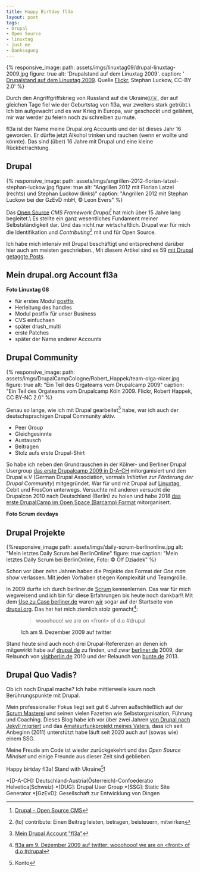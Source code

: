 ```yaml
---
title: Happy Birtday fl3a
layout: post
tags:
- Drupal
- Open Source
- linuxtag
- just me
- Danksagung
---
```

{% responsive_image: path: assets/imgs/linuxtag09/drupal-linuxtag-2009.jpg figure: true
alt: 'Drupalstand auf dem Linuxtag 2009'.
caption: '<a href="/2009/07/04/drupallinuxtag09-open-source-drupal-linux-und-ballons.html">
Drupalstand auf dem Linuxtag 2009</a>. 
Quelle <a href="https://www.flickr.com/photos/stephan_luckow/3672844455/in/album-72157620601709753/">Flickr</a>, 
Stephan Luckow, CC-BY 2.0' %}

Durch den Angriffgriffskrieg von Russland auf die Ukraine🇺🇦,
der auf gleichen Tage fiel 
wie der Geburtstag von fl3a, war zweiters stark getrübt.\\
Ich bin aufgewacht und es war Krieg in Europa, 
war geschockt und gelähmt, 
mir war werder zu feiern noch zu schreiben zu mute. 

fl3a ist der Name meine Drupal.org Accounts und der ist dieses Jahr 16 geworden. 
Er dürfte jetzt Alkohol trinken und rauchen (wenn er wollte und könnte).
Das sind (über) 16 Jahre mit Drupal und eine kleine Rückbetrachtung.<!--break-->

## Drupal

{% responsive_image: 
path: assets/imgs/angrillen-2012-florian-latzel-stephan-luckow.jpg figure: true
alt: "Angrillen 2012 mit Florian Latzel (rechts) und Stephan Luckow (links)"
caption: "Angrillen 2012 mit Stephan Luckow bei der GzEvD mbH, &copy; Leon Evers" %}

Das [Open Source](/tags/open-source/) *CMS Framework Drupal[^drupal]*
hat mich über 15 Jahre lang begleitet.\\
Es stellte ein ganz wesentliches Fundament meiner Selbstständigkeit dar.
Und das nicht nur wirtschaftlich.
Drupal war für mich die Identifikation und _Contributing_[^contrib] mit und für Open Source.

Ich habe mich intensiv mit Drupal beschäftigt 
und entsprechend darüber hier auch am meisten geschrieben.,
Mit diesem Artikel sind es 59 [mit Drupal getaggte Posts](/tags/drupal/index.html).

## Mein drupal.org Account fl3a

**Foto Linuxtag 08**

- für erstes Modul [postfix](https://www.drupal.org/sandbox/fl3a/1954518)
- Herleitung des handles
- Modul postfix für unser Business
- CVS einfuchsen
- später drush_multi
- erste Patches
- später der Name anderer Accounts

## Drupal Community

{% responsive_image:  path: assets/imgs/DrupalCampCologne/Robert_Happek/team-olga-nicer.jpg
figure: true alt: "Ein Teil des Orgateams vom Drupalcamp 2009" 
caption: "Ein Teil des Orgateams vom Drupalcamp Köln 2009. Flickr, Robert Happek, CC BY-NC 2.0" %}

Genau so lange, wie ich mit Drupal gearbeitet[^fl3a] habe,
war ich auch der deutschsprachigen Drupal Community aktiv.

- Peer Group
- Gleichgesinnte
- Austausch
- Beitragen
- Stolz aufs erste Drupal-Shirt

So habe ich neben den Grundrauschen in der Kölner- und Berliner Drupal Usergroup
[das erste Drupalcamp 2009 in D-A-CH](/blogs/floh/2009/01/23/drupal-drupal-drupalcampde-koeln-so-wars.html) mitorganisiert
und  den Drupal e.V (German Drupal Association, vormals *Initiative zur Förderung der Drupal Community*) mitgegründet.
War für und mit Drupal auf [Linuxtag](/tags/linuxtag/index.html),
Cebit und FrosCon unterwegs.
Versuchte mit anderen versucht die Drupalcon 2010 nach Deutschland (Berlin) zu holen
und habe 2018 [das erste DrupalCamp im Open Space (Barcamp) Format](/2018/03/27/ein-experiment-drupalcamp-ruhr-goes-barcamp.html) mitorganisert.

**Foto Scrum devdays**


## Drupal Projekte

{%responsive_image path: assets/imgs/daily-scrum-berlinonline.jpg
alt: "Mein letztes Daily Scrum bei BerlinOnline" figure: true
caption: "Mein letztes Daily Scrum bei BerlinOnline, Foto: &copy; Olf Dziadek" %}

Schon vor über zehn Jahren haben die Projekte das Format der *One man show* verlassen.
Mit jeden Vorhaben stiegen Komplexität und Teamgröße.

In 2009 durfte ich durch berliner.de [Scrum](/tags/scrum/) kennenlernen.
Das war für mich wegweisend 
und ich bin für diese Erfahrungen bis heute noch dankbar!\\
Mit dem [Use zu Case berliner.de](https://www.drupal.org/forum/general/show-off-your-drupal-site/2009-12-09/berlinerde-%E2%80%93-a-portal-focused-on-berlin-developed)
waren [wir](/my-last-daily-scrum-at-berlinonline.html) sogar auf der Startseite von [drupal.org](https://drupal.org).
Das hat hat mich ziemlich stolz gemacht[^front]:
<figure>
  <blockquote>wooohooo! we are on &lt;front&gt; of d.o #drupal</blockquote>
  <figcaption>Ich am 9. Dezember 2009 auf twitter</figcaption>
</figure>

Stand heute sind auch noch drei Drupal-Referenzen an denen ich mitgewirkt habe
auf [drupal.de](https://drupal.de) zu finden, und zwar [berliner.de](https://berliner.de) 2009,
der Relaunch von [visitberlin.de](https://visitberlin.de) 2010
und der Relaunch von [bunte.de](http://bunte.de) 2013.

## Drupal Quo Vadis?

Ob ich noch Drupal mache?
Ich habe mittlerweile kaum noch Berührungspunkte mit Drupal.

Mein professionaller Fokus liegt seit gut 6 Jahren außschließlich auf der [Scrum Masterei](/tags/scrum/)
und seinen vielen Fazetten wie Selbstorganisation, Führung und Coaching.
Dieses Blog habe ich vor über zwei Jahren
[von Drupal nach Jekyll migriert](/2019/11/09/von-drupal-nach-jekyll.html)
und das [Amateurfunkprojekt meines Vaters](https://dl6gl.de),
dass ich seit Anbeginn (2011) unterstützt habe läuft seit 2020 auch auf (sowas wie) einem SSG.

Meine Freude am Code ist wieder zurückgekehrt
und das *Open Source Mindset* 
und einige Freunde aus dieser Zeit sind geblieben.  

Happy birtday fl3a! Stand with Ukraine[^spende]!

[^front]: [fl3a am 9. Dezember 2009 auf twitter: wooohooo! we are on \<front\> of d.o #drupal](https://twitter.com/fl3a/status/6501196646)
[^drupal]: [Drupal - Open Source CMS](https://www.drupal.org/)
[^fl3a]: [Mein Drupal Account "fl3a"](https://www.drupal.org/u/fl3a)
[^agile]: [Agile Community: Liste von Scrum- und New-Work-Meetups in Köln und NRW](/agile-meetups-events-koeln-nrw.html)
[^contrib]: (to) contribute: Einen Beitrag leisten, betragen, beisteuern, mitwirken
[^spende]: Konto

*[D-A-CH]: Deutschland-Austria(Österreich)-Confoederatio Helvetica(Schweiz)
*[DUG]: Drupal User Group
*[SSG]: Static Site Generator
*[GzEvD]: Gesellschaft zur Entwicklung von Dingen
 
